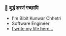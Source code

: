 ### 🔱  बुद्धं शरणं गच्छामि
- I'm Bibit Kunwar Chhetri  
- Software Engineer  
- [I write my life here...](bibitchhetri.github.io )
